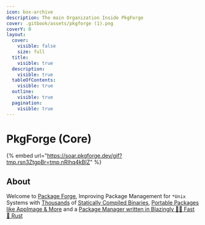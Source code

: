 ```yaml
---
icon: box-archive
description: The main Organization Inside PkgForge
cover: .gitbook/assets/pkgforge (1).png
coverY: 0
layout:
  cover:
    visible: false
    size: full
  title:
    visible: true
  description:
    visible: true
  tableOfContents:
    visible: true
  outline:
    visible: true
  pagination:
    visible: true
---
```


# PkgForge (Core)

{% embed url="https://soar.pkgforge.dev/gif?tmp.rsn3ZtgpBr=tmp.nRlhq4kBIZ" %}

## About

Welcome to [Package Forge](https://github.com/pkgforge), Improving Package Management for `*Unix` Systems with [Thousands](https://pkgs.pkgforge.dev/) of [Statically Compiled Binaries](formats/binaries/), [Portable Packages like AppImage & More](formats/packages/) and a [Package Manager written in Blazingly 🚀🚀 Fast 🦀 Rust](https://github.com/pkgforge/soar)
